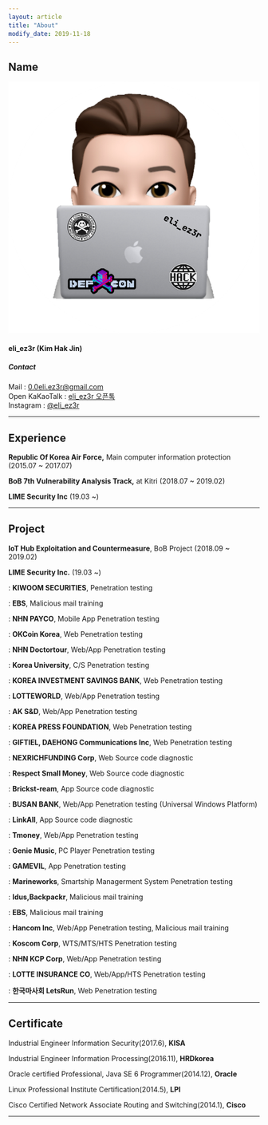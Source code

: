 ```yaml
---
layout: article
title: "About"
modify_date: 2019-11-18
---
```




## Name

<div class="item">
  <div class="item__image">
    <img class="image image--sm" src="/assets/me.png"/>
  </div>
  <div class="item__content">
    <div class="item__header">
      <h4>eli_ez3r (Kim Hak Jin)</h4>
        <h5>Contact</h5>
      <i class="fas fa-envelope"></i> Mail : <a href="mailto:0.0eli.ez3r@gmail.com" target=_blank>0.0eli.ez3r@gmail.com</a><br>
      <i class="fas fa-comments"></i> Open KaKaoTalk : <a href="https://open.kakao.com/o/sVU369mb" target=_blank>eli_ez3r 오픈톡</a><br>
      <i class="fab fa-instagram"></i> Instagram : <a href="https://www.instagram.com/eli_ez3r" target=_blank>@eli_ez3r</a><br>
      </div>
    </div>
</div>

-----



## Experience

**Republic Of Korea Air Force,** Main computer information protection (2015.07 ~ 2017.07)

**BoB 7th Vulnerability Analysis Track,** at Kitri (2018.07 ~ 2019.02)

**LIME Security Inc** (19.03 ~)



------



## Project

**IoT Hub Exploitation and Countermeasure**, BoB Project (2018.09 ~ 2019.02)

**LIME Security Inc.** (19.03 ~)

: **KIWOOM SECURITIES**, Penetration testing

: **EBS**, Malicious mail training

: **NHN PAYCO**, Mobile App Penetration testing

: **OKCoin Korea**, Web Penetration testing

: **NHN Doctortour**, Web/App Penetration testing

: **Korea University**, C/S Penetration testing

: **KOREA INVESTMENT SAVINGS BANK**, Web Penetration testing

: **LOTTEWORLD**, Web/App Penetration testing

: **AK S&D**, Web/App Penetration testing

: **KOREA PRESS FOUNDATION**, Web Penetration testing

: **GIFTIEL, DAEHONG Communications Inc**, Web Penetration testing

: **NEXRICHFUNDING Corp**, Web Source code diagnostic

: **Respect Small Money**, Web Source code diagnostic

: **Brickst-ream**, App Source code diagnostic

: **BUSAN BANK**, Web/App Penetration testing (Universal Windows Platform)

: **LinkAll**, App Source code diagnostic

: **Tmoney**, Web/App Penetration testing

: **Genie Music**, PC Player Penetration testing

: **GAMEVIL**, App Penetration testing

: **Marineworks**, Smartship Managerment System Penetration testing

: **Idus,Backpackr**, Malicious mail training

: **EBS**, Malicious mail training

: **Hancom Inc**, Web/App Penetration testing, Malicious mail training

: **Koscom Corp**, WTS/MTS/HTS Penetration testing

: **NHN KCP Corp**, Web/App Penetration testing

: **LOTTE INSURANCE CO**, Web/App/HTS Penetration testing

: **한국마사회 LetsRun**, Web Penetration testing

------



## Certificate

Industrial Engineer Information Security(2017.6), **KISA**

Industrial Engineer Information Processing(2016.11), **HRDkorea**

Oracle certified Professional, Java SE 6 Programmer(2014.12), **Oracle**

Linux Professional Institute Certification(2014.5), **LPI**

Cisco Certified Network Associate Routing and Switching(2014.1), **Cisco**

-----

